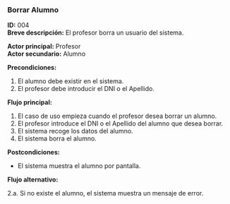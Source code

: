 ### Borrar Alumno
**ID:** 004   
**Breve descripción:** El profesor borra un usuario del sistema.

**Actor principal:** Profesor   
**Actor secundario:** Alumno

**Precondiciones:**

1. El alumno debe existir en el sistema.
2. El profesor debe introducir el DNI o el Apellido.

**Flujo principal:**

1. El caso de uso empieza cuando el profesor desea borrar un alumno.   
2. El profesor introduce el DNI o el Apellido del alumno que desea borrar.   
3. El sistema recoge los datos del alumno.   
4. El sistema borra el alumno.   

**Postcondiciones:**

* El sistema muestra el alumno por pantalla.

**Flujo alternativo:**

2.a. Si no existe el alumno, el sistema muestra un mensaje de error.
